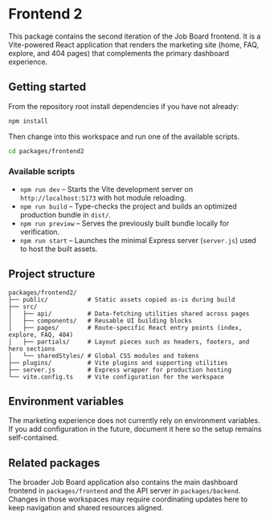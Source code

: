 # Frontend 2

This package contains the second iteration of the Job Board frontend. It is a Vite-powered React application that renders the marketing site (home, FAQ, explore, and 404 pages) that complements the primary dashboard experience.

## Getting started

From the repository root install dependencies if you have not already:

```bash
npm install
```

Then change into this workspace and run one of the available scripts.

```bash
cd packages/frontend2
```

### Available scripts

- `npm run dev` – Starts the Vite development server on `http://localhost:5173` with hot module reloading.
- `npm run build` – Type-checks the project and builds an optimized production bundle in `dist/`.
- `npm run preview` – Serves the previously built bundle locally for verification.
- `npm run start` – Launches the minimal Express server (`server.js`) used to host the built assets.

## Project structure

```
packages/frontend2/
├── public/           # Static assets copied as-is during build
├── src/
│   ├── api/          # Data-fetching utilities shared across pages
│   ├── components/   # Reusable UI building blocks
│   ├── pages/        # Route-specific React entry points (index, explore, FAQ, 404)
│   ├── partials/     # Layout pieces such as headers, footers, and hero sections
│   └── sharedStyles/ # Global CSS modules and tokens
├── plugins/          # Vite plugins and supporting utilities
├── server.js         # Express wrapper for production hosting
└── vite.config.ts    # Vite configuration for the workspace
```

## Environment variables

The marketing experience does not currently rely on environment variables. If you add configuration in the future, document it here so the setup remains self-contained.

## Related packages

The broader Job Board application also contains the main dashboard frontend in `packages/frontend` and the API server in `packages/backend`. Changes in those workspaces may require coordinating updates here to keep navigation and shared resources aligned.
